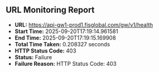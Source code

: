 ## URL Monitoring Report

- **URL:** https://api-gw1-prod1.fisglobal.com/gw/v1/health
- **Start Time:** 2025-09-20T17:19:14.961581
- **End Time:** 2025-09-20T17:19:15.169908
- **Total Time Taken:** 0.208327 seconds
- **HTTP Status Code:** 403
- **Status:** Failure
- **Failure Reason:** HTTP Status Code: 403
